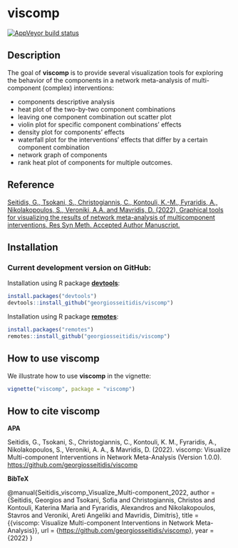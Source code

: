 
<!-- README.md is generated from README.Rmd. Please edit that file -->

# viscomp

<!-- badges: start -->

[![AppVeyor build
status](https://ci.appveyor.com/api/projects/status/github/georgiosseitidis/viscomp?branch=main&svg=true)](https://ci.appveyor.com/project/georgiosseitidis/viscomp)
<!-- badges: end -->

## Description

The goal of **viscomp** is to provide several visualization tools for
exploring the behavior of the components in a network meta-analysis of
multi-component (complex) interventions:

-   components descriptive analysis
-   heat plot of the two-by-two component combinations
-   leaving one component combination out scatter plot
-   violin plot for specific component combinations’ effects
-   density plot for components’ effects  
-   waterfall plot for the interventions’ effects that differ by a
    certain component combination
-   network graph of components
-   rank heat plot of components for multiple outcomes.


## Reference

[Seitidis, G., Tsokani, S., Christogiannis, C., Kontouli, K.-M., Fyraridis, A., Nikolakopoulos, S., Veroniki, A.A. and Mavridis, D. (2022), Graphical tools for visualizing the results of network meta-analysis of multicomponent interventions. Res Syn Meth. Accepted Author Manuscript.](https://doi.org/10.1002/jrsm.1617)


## Installation

### Current development version on GitHub:


Installation using R package
[**devtools**](https://cran.r-project.org/package=devtools):

``` r
install.packages("devtools")
devtools::install_github("georgiosseitidis/viscomp")
```


Installation using R package
[**remotes**](https://cran.r-project.org/package=remotes):

``` r
install.packages("remotes")
remotes::install_github("georgiosseitidis/viscomp")
```


## How to use viscomp

We illustrate how to use **viscomp** in the vignette:

``` r
vignette("viscomp", package = "viscomp")
```


## How to cite viscomp

**APA**

Seitidis, G., Tsokani, S., Christogiannis, C., Kontouli, K. M.,
Fyraridis, A., Nikolakopoulos, S., Veroniki, A. A., & Mavridis, D.
(2022). viscomp: Visualize Multi-component Interventions in Network
Meta-Analysis (Version 1.0.0).
<https://github.com/georgiosseitidis/viscomp>

**BibTeX**

@manual{Seitidis_viscomp_Visualize_Multi-component_2022, author =
{Seitidis, Georgios and Tsokani, Sofia and Christogiannis, Christos and
Kontouli, Katerina Maria and Fyraridis, Alexandros and Nikolakopoulos,
Stavros and Veroniki, Areti Angeliki and Mavridis, Dimitris}, title =
{{viscomp: Visualize Multi-component Interventions in Network
Meta-Analysis}}, url = {<https://github.com/georgiosseitidis/viscomp>},
year = {2022} }
